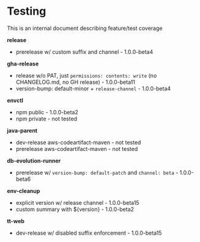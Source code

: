 # Testing

This is an internal document describing feature/test coverage

**release**
- prerelease w/ custom suffix and channel - 1.0.0-beta4

**gha-release**
- release w/o PAT, just `permissions: contents: write` (no CHANGELOG.md, no GH release) - 1.0.0-beta11
- version-bump: default-minor + `release-channel` - 1.0.0-beta4

**envctl**
- npm public - 1.0.0-beta2
- npm private - not tested

**java-parent**
- dev-release aws-codeartifact-maven - not tested
- prerelease aws-codeartifact-maven - not tested

**db-evolution-runner**
- prerelease w/ `version-bump: default-patch` and `channel: beta` - 1.0.0-beta6

**env-cleanup**
- explicit version w/ release channel - 1.0.0-beta15
- custom summary with ${version} - 1.0.0-beta2

**tt-web**
- dev-release w/ disabled suffix enforcement - 1.0.0-beta15
